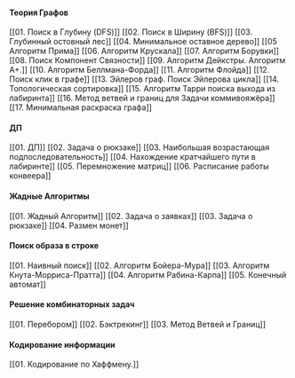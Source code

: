 #### Теория Графов
[[01. Поиск в Глубину (DFS)]]
[[02. Поиск в Ширину (BFS)]]
[[03. Глубинный остовный лес]]
[[04. Минимальное оставное дерево]]
[[05 Алгоритм Прима]]
[[06. Алгоритм Крускала]]
[[07. Алгоритм Борувки]]
[[08. Поиск Компонент Связности]]
[[09. Алгоритм Дейкстры. Алгоритм А+.]]
[[10. Алгоритм Беллмана-Форда]]
[[11. Алгоритм Флойда]]
[[12. Поиск клик в графе]]
[[13. Эйлеров граф. Поиск Эйлерова цикла]]
[[14. Топологическая сортировка]]
[[15. Алгоритм Тарри поиска выхода из лабиринта]]
[[16. Метод ветвей и границ для Задачи коммивояжёра]]
[[17. Минимальная раскраска графа]]
#### ДП
[[01. ДП]]
[[02. Задача о рюкзаке]]
[[03. Наибольшая возрастающая подпоследовательность]]
[[04. Нахождение кратчайшего пути в лабиринте]]
[[05. Перемножение матриц]]
[[06. Расписание работы конвеера]]
#### Жадные Алгоритмы
[[01. Жадный Алгоритм]]
[[02. Задача о заявках]]
[[03. Задача о рюкзаке]]
[[04. Размен монет]]
#### Поиск образа в строке
[[01. Наивный поиск]]
[[02. Алгоритм Бойера-Мура]]
[[03. Алгоритм Кнута-Морриса-Пратта]]
[[04. Алгоритм Рабина-Карпа]]
[[05. Конечный автомат]]
#### Решение комбинаторных задач
[[01. Перебором]]
[[02. Бэктрекинг]]
[[03. Метод Ветвей и Границ]]
#### Кодирование информации
[[01. Кодирование по Хаффмену.]]
